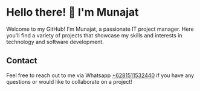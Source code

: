 # Hello there! 👋 I'm Munajat

Welcome to my GitHub! I'm Munajat, a passionate IT project manager. Here you'll find a variety of projects that showcase my skills and interests in technology and software development.

## Contact

Feel free to reach out to me via Whatsapp [+6281511532440](https://wa.me/6281511532440) if you have any questions or would like to collaborate on a project!


